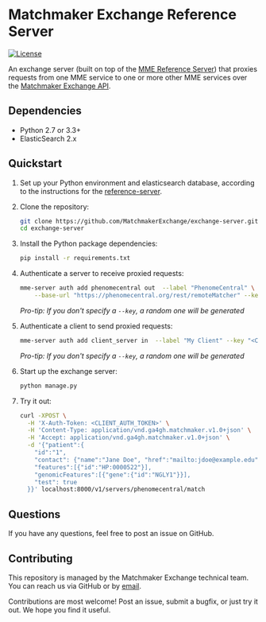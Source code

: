 # Matchmaker Exchange Reference Server
<!-- [![Build Status](https://api.travis-ci.org/MatchmakerExchange/exchange-server.svg)](https://travis-ci.org/MatchmakerExchange/exchange-server) -->
[![License](https://img.shields.io/github/license/MatchmakerExchange/exchange-server.svg)](LICENSE.txt)
<!-- [![Coverage Status](https://img.shields.io/coveralls/MatchmakerExchange/exchange-server/master.svg)](https://coveralls.io/github/MatchmakerExchange/exchange-server?branch=master) -->

An exchange server (built on top of the [MME Reference Server](https://github.com/MatchmakerExchange/reference-server)) that proxies requests from one MME service to one or more other MME services over the [Matchmaker Exchange API](https://github.com/ga4gh/mme-apis).


## Dependencies

- Python 2.7 or 3.3+
- ElasticSearch 2.x


## Quickstart

1. Set up your Python environment and elasticsearch database, according to the instructions for the [reference-server](https://github.com/MatchmakerExchange/reference-server).

1. Clone the repository:

    ```sh
    git clone https://github.com/MatchmakerExchange/exchange-server.git
    cd exchange-server
    ```

1. Install the Python package dependencies:

    ```sh
    pip install -r requirements.txt
    ```

1. Authenticate a server to receive proxied requests:

    ```sh
    mme-server auth add phenomecentral out  --label "PhenomeCentral" \
        --base-url "https://phenomecentral.org/rest/remoteMatcher" --key <PC_AUTH_TOKEN>
    ```
    
    *Pro-tip: If you don't specify a `--key`, a random one will be generated*

1. Authenticate a client to send proxied requests:

    ```sh
    mme-server auth add client_server in  --label "My Client" --key "<CLIENT_AUTH_TOKEN>"
    ```

    *Pro-tip: If you don't specify a `--key`, a random one will be generated*

1. Start up the exchange server:

    ```sh
    python manage.py
    ```

1. Try it out:

    ```sh
    curl -XPOST \
      -H 'X-Auth-Token: <CLIENT_AUTH_TOKEN>' \
      -H 'Content-Type: application/vnd.ga4gh.matchmaker.v1.0+json' \
      -H 'Accept: application/vnd.ga4gh.matchmaker.v1.0+json' \
      -d '{"patient":{
        "id":"1",
        "contact": {"name":"Jane Doe", "href":"mailto:jdoe@example.edu"},
        "features":[{"id":"HP:0000522"}],
        "genomicFeatures":[{"gene":{"id":"NGLY1"}}],
        "test": true
      }}' localhost:8000/v1/servers/phenomecentral/match
    ```


## Questions

If you have any questions, feel free to post an issue on GitHub.


## Contributing

This repository is managed by the Matchmaker Exchange technical team. You can reach us via GitHub or by [email](mailto:api@matchmakerexchange.org).

Contributions are most welcome! Post an issue, submit a bugfix, or just try it out. We hope you find it useful.
